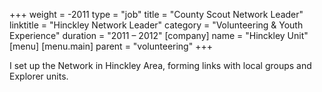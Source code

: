 +++
weight = -2011
type = "job"
title = "County Scout Network Leader"
linktitle = "Hinckley Network Leader"
category = "Volunteering & Youth Experience"
duration = "2011 – 2012"
[company]
  name = "Hinckley Unit"
[menu]
  [menu.main]
    parent = "volunteering"
+++

I set up the Network in Hinckley Area, forming links with local groups and Explorer units.
